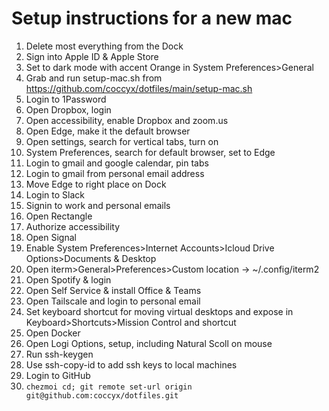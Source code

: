 # Setup instructions for a new mac

1. Delete most everything from the Dock
1. Sign into Apple ID & Apple Store
1. Set to dark mode with accent Orange in System Preferences>General
1. Grab and run setup-mac.sh from https://github.com/coccyx/dotfiles/main/setup-mac.sh
1. Login to 1Password
1. Open Dropbox, login
1. Open accessibility, enable Dropbox and zoom.us
1. Open Edge, make it the default browser
  1. Open settings, search for vertical tabs, turn on
  1. System Preferences, search for default browser, set to Edge
  1. Login to gmail and google calendar, pin tabs
  1. Login to gmail from personal email address
  1. Move Edge to right place on Dock
1. Login to Slack
  1. Signin to work and personal emails
1. Open Rectangle
  1. Authorize accessibility
1. Open Signal
1. Enable System Preferences>Internet Accounts>Icloud Drive Options>Documents & Desktop
1. Open iterm>General>Preferences>Custom location -> ~/.config/iterm2
1. Open Spotify & login
1. Open Self Service & install Office & Teams
1. Open Tailscale and login to personal email
1. Set keyboard shortcut for moving virtual desktops and expose in Keyboard>Shortcuts>Mission Control and shortcut
1. Open Docker
1. Open Logi Options, setup, including Natural Scoll on mouse
1. Run ssh-keygen
1. Use ssh-copy-id to add ssh keys to local machines
1. Login to GitHub
1. `chezmoi cd; git remote set-url origin git@github.com:coccyx/dotfiles.git`
